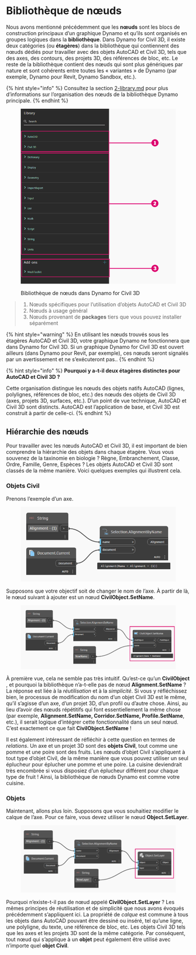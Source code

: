 # Bibliothèque de nœuds

Nous avons mentionné précédemment que les **nœuds** sont les blocs de construction principaux d’un graphique Dynamo et qu’ils sont organisés en groupes logiques dans la **bibliothèque**. Dans Dynamo for Civil 3D, il existe deux catégories (ou **étagères**) dans la bibliothèque qui contiennent des nœuds dédiés pour travailler avec des objets AutoCAD et Civil 3D, tels que des axes, des contours, des projets 3D, des références de bloc, etc. Le reste de la bibliothèque contient des nœuds qui sont plus génériques par nature et sont cohérents entre toutes les « variantes » de Dynamo (par exemple, Dynamo pour Revit, Dynamo Sandbox, etc.).

{% hint style="info" %} Consultez la section [2-library.md](../3\_user\_interface/2-library.md "mention") pour plus d’informations sur l’organisation des nœuds de la bibliothèque Dynamo principale. {% endhint %}

<figure><img src="../.gitbook/assets/c3d-node-library.png" alt="" width="563"><figcaption><p>Bibliothèque de nœuds dans Dynamo for Civil 3D</p></figcaption></figure>

> 1. Nœuds spécifiques pour l’utilisation d’objets AutoCAD et Civil 3D
> 2. Nœuds à usage général
> 3. Nœuds provenant de **packages** tiers que vous pouvez installer séparément

{% hint style="warning" %} En utilisant les nœuds trouvés sous les étagères AutoCAD et Civil 3D, votre graphique Dynamo ne fonctionnera que dans Dynamo for Civil 3D. Si un graphique Dynamo for Civil 3D est ouvert ailleurs (dans Dynamo pour Revit, par exemple), ces nœuds seront signalés par un avertissement et ne s’exécuteront pas.. {% endhint %}

{% hint style="info" %} **Pourquoi y a-t-il deux étagères distinctes pour AutoCAD et Civil 3D ?**

Cette organisation distingue les nœuds des objets natifs AutoCAD (lignes, polylignes, références de bloc, etc.) des nœuds des objets de Civil 3D (axes, projets 3D, surfaces, etc.). D’un point de vue technique, AutoCAD et Civil 3D sont distincts. AutoCAD est l’application de base, et Civil 3D est construit à partir de celle-ci. {% endhint %}

## Hiérarchie des nœuds

Pour travailler avec les nœuds AutoCAD et Civil 3D, il est important de bien comprendre la hiérarchie des objets dans chaque étagère. Vous vous souvenez de la taxinomie en biologie ? Règne, Embranchement, Classe, Ordre, Famille, Genre, Espèces ? Les objets AutoCAD et Civil 3D sont classés de la même manière. Voici quelques exemples qui illustrent cela.

### Objets Civil

Prenons l’exemple d’un axe.

<figure><img src="../.gitbook/assets/c3d-node-library-alignment.png" alt=""><figcaption></figcaption></figure>

Supposons que votre objectif soit de changer le nom de l’axe. À partir de là, le nœud suivant à ajouter est un nœud **CivilObject.SetName**.

<figure><img src="../.gitbook/assets/c3d-node-library-alignment-set-name (1).png" alt=""><figcaption></figcaption></figure>

À première vue, cela ne semble pas très intuitif. Qu’est-ce qu’un **CivilObject** , et pourquoi la bibliothèque n’a-t-elle pas de nœud **Alignment.SetName** ? La réponse est liée à la _réutilisation_ et à la _simplicité_. Si vous y réfléchissez bien, le processus de modification du nom d’un objet Civil 3D est le même, qu’il s’agisse d’un axe, d’un projet 3D, d’un profil ou d’autre chose. Ainsi, au lieu d’avoir des nœuds répétitifs qui font essentiellement la même chose (par exemple, **Alignment.SetName, Corridor.SetName, Profile.SetName**, etc.), il serait logique d’intégrer cette fonctionnalité dans un seul nœud. C’est exactement ce que fait **CivilObject.SetName** !

Il est également intéressant de réfléchir à cette question en termes de _relations_. Un axe et un projet 3D sont des **objets Civil**, tout comme une pomme et une poire sont des fruits. Les nœuds d’objet Civil s’appliquent à tout type d’objet Civil, de la même manière que vous pouvez utiliser un seul éplucheur pour éplucher une pomme et une poire. La cuisine deviendrait très encombrée si vous disposiez d’un éplucheur différent pour chaque type de fruit ! Ainsi, la bibliothèque de nœuds Dynamo est comme votre cuisine.

### Objets

Maintenant, allons plus loin. Supposons que vous souhaitiez modifier le calque de l’axe. Pour ce faire, vous devez utiliser le nœud **Object.SetLayer**.

<figure><img src="../.gitbook/assets/c3d-node-library-alignment-set-layer.png" alt=""><figcaption></figcaption></figure>

Pourquoi n’existe-t-il pas de nœud appelé **CivilObject.SetLayer** ? Les mêmes principes de réutilisation et de simplicité que nous avons évoqués précédemment s’appliquent ici. La propriété de _calque_ est commune à tous les objets dans AutoCAD pouvant être dessiné ou inséré, tel qu’une ligne, une polyligne, du texte, une référence de bloc, etc. Les objets Civil 3D tels que les axes et les projets 3D sont de la même catégorie. Par conséquent, tout nœud qui s’applique à un **objet** peut également être utilisé avec n’importe quel **objet Civil**.

